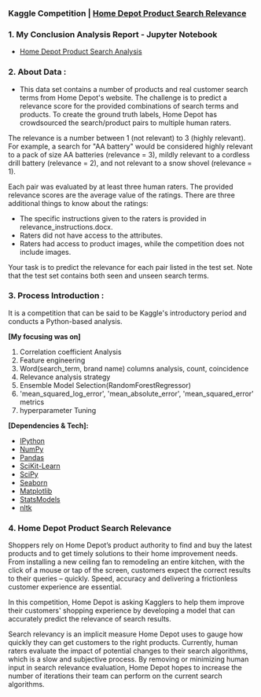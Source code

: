 ### Kaggle Competition | [Home Depot Product Search Relevance](https://www.kaggle.com/c/home-depot-product-search-relevance)


### 1. My Conclusion Analysis Report - Jupyter Notebook
* [Home Depot Product Search Analysis](https://github.com/miedlev/Kaggle-Home-Depot-Product-Search-Relevance/blob/main/Homedepot-final.ipynb)


### 2. About Data :
* This data set contains a number of products and real customer search terms from Home Depot's website. The challenge is to predict a relevance score for the provided combinations of search terms and products. To create the ground truth labels, Home Depot has crowdsourced the search/product pairs to multiple human raters.

The relevance is a number between 1 (not relevant) to 3 (highly relevant). For example, a search for "AA battery" would be considered highly relevant to a pack of size AA batteries (relevance = 3), mildly relevant to a cordless drill battery (relevance = 2), and not relevant to a snow shovel (relevance = 1).

Each pair was evaluated by at least three human raters. The provided relevance scores are the average value of the ratings. There are three additional things to know about the ratings:

* The specific instructions given to the raters is provided in relevance_instructions.docx.
* Raters did not have access to the attributes.
* Raters had access to product images, while the competition does not include images.

Your task is to predict the relevance for each pair listed in the test set. Note that the test set contains both seen and unseen search terms.


### 3. Process Introduction :
It is a competition that can be said to be Kaggle's introductory period and conducts a Python-based analysis. 

**[My focusing was on]** 
1. Correlation coefficient Analysis 
2. Feature engineering
3. Word(search_term, brand name) columns analysis, count, coincidence
3. Relevance analysis strategy
4. Ensemble Model Selection(RandomForestRegressor)
5. 'mean_squared_log_error', 'mean_absolute_error', 'mean_squared_error'  metrics
6. hyperparameter Tuning 


**[Dependencies & Tech]:**
* [IPython](http://ipython.org/)
* [NumPy](http://www.numpy.org/)
* [Pandas](http://pandas.pydata.org/)
* [SciKit-Learn](http://scikit-learn.org/stable/)
* [SciPy](http://www.scipy.org/)
* [Seaborn](https://seaborn.pydata.org/)
* [Matplotlib](http://matplotlib.org/)
* [StatsModels](http://statsmodels.sourceforge.net/)
* [nltk](https://www.nltk.org/)



### 4. Home Depot Product Search Relevance
Shoppers rely on Home Depot’s product authority to find and buy the latest products and to get timely solutions to their home improvement needs. From installing a new ceiling fan to remodeling an entire kitchen, with the click of a mouse or tap of the screen, customers expect the correct results to their queries – quickly. Speed, accuracy and delivering a frictionless customer experience are essential.

In this competition, Home Depot is asking Kagglers to help them improve their customers' shopping experience by developing a model that can accurately predict the relevance of search results.

Search relevancy is an implicit measure Home Depot uses to gauge how quickly they can get customers to the right products. Currently, human raters evaluate the impact of potential changes to their search algorithms, which is a slow and subjective process. By removing or minimizing human input in search relevance evaluation, Home Depot hopes to increase the number of iterations their team can perform on the current search algorithms.
